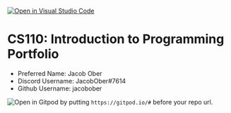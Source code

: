 [![Open in Visual Studio Code](https://classroom.github.com/assets/open-in-vscode-c66648af7eb3fe8bc4f294546bfd86ef473780cde1dea487d3c4ff354943c9ae.svg)](https://classroom.github.com/online_ide?assignment_repo_id=9825672&assignment_repo_type=AssignmentRepo)
# CS110: Introduction to Programming Portfolio

- Preferred Name: Jacob Ober
- Discord Username: JacobOber#7614
- Github Username: jacobober

![Open in Gitpod](https://gitpod.io/button/open-in-gitpod.svg) by putting `https://gitpod.io/#` before your repo url.
